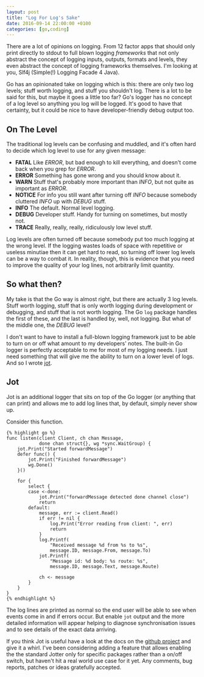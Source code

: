 ```yaml
---
layout: post
title: "Log For Log's Sake"
date: 2016-09-14 22:00:00 +0100
categories: [go,coding]
---
```


There are a lot of opinions on logging. From 12 factor apps that should only
print directly to stdout to full blown logging *frameworks* that not only
abstract the concept of logging inputs, outputs, formats and levels, they even
abstract the concept of logging frameworks themselves. I'm looking at you, Slf4j
(Simple(!) Logging Facade 4 Java).

Go has an opinionated take on logging which is this: there are only two log
levels; stuff worth logging, and stuff you shouldn't log. There is a lot to be
said for this, but maybe it goes a little too far? Go's logger has no concept of
a log level so anything you log will be logged. It's good to have that
certainty, but it could be nice to have developer-friendly debug output too.

## On The Level

The traditional log levels can be confusing and muddled, and it's often hard to
decide which log level to use for any given message:

* **FATAL** Like *ERROR*, but bad enough to kill everything, and doesn't come back when you grep for *ERROR*.
* **ERROR** Something has gone wrong and you should know about it.
* **WARN** Stuff that's probably more important than *INFO*, but not quite as important as *ERROR*.
* **NOTICE** For info you still want after turning off *INFO* because somebody
cluttered *INFO* up with *DEBUG* stuff.
* **INFO** The default. Normal level logging.
* **DEBUG** Developer stuff. Handy for turning on sometimes, but mostly not.
* **TRACE** Really, really, really, ridiculously low level stuff.

Log levels are often turned off because somebody put too much logging at the
wrong level. If the logging wastes loads of space with repetitive or useless
minutiae then it can get hard to read, so turning off lower log levels can be a
way to combat it. In reality, though, this is evidence that you need to improve
the quality of your log lines, not arbitrarily limit quantity.

## So what then?

My take is that the Go way is almost right, but there are actually 3 log levels.
Stuff worth logging, stuff that is only worth logging during development or
debugging, and stuff that is not worth logging. The Go `log` package handles the
first of these, and the last is handled by, well, not logging. But what of the
middle one, the *DEBUG* level?

I don't want to have to install a full-blown logging framework just to be able
to turn on or off what amount to my developers' notes. The built-in Go logger is
perfectly acceptable to me for most of my logging needs. I just need something
that will give me the ability to turn on a lower level of logs. And so I wrote
[jot](http://github.com/doozr/jot).

## Jot

Jot is an additional logger that sits on top of the Go logger (or anything that
can print) and allows me to add log lines that, by default, simply never show
up.

Consider this function.

    {% highlight go %}
    func listen(client Client, ch chan Message,
                done chan struct{}, wg *sync.WaitGroup) {
        jot.Print("Started forwardMessage")
        defer func() {
            jot.Print("Finished forwardMessage")
            wg.Done()
        }()

        for {
            select {
            case <-done:
                jot.Print("forwardMessage detected done channel close")
                return
            default:
                message, err := client.Read()
                if err != nil {
                    log.Print("Error reading from client: ", err)
                    return
                }
                log.Printf(
                    "Received message %d from %s to %s",
                    message.ID, message.From, message.To)
                jot.Printf(
                    "Message id: %d body: %s route: %s",
                    message.ID, message.Text, message.Route)

                ch <- message
            }
        }
    }
    {% endhighlight %}

The log lines are printed as normal so the end user will be able to see when
events come in and if errors occur. But enable `jot` output and the more
detailed information will appear helping to diagnose synchronisation issues and
to see details of the exact data arriving.

If you think Jot is useful have a look at the docs on the [github
project](http://github.com/doozr/jot) and give it a whirl. I've been considering
adding a feature that allows enabling the the standard Jotter only for specific
packages rather than a on/off switch, but haven't hit a real world use case for
it yet. Any comments, bug reports, patches or ideas gratefully accepted.

